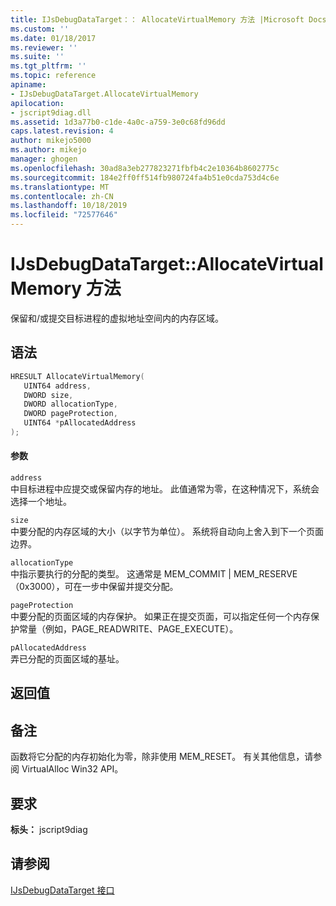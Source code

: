 ```yaml
---
title: IJsDebugDataTarget：： AllocateVirtualMemory 方法 |Microsoft Docs
ms.custom: ''
ms.date: 01/18/2017
ms.reviewer: ''
ms.suite: ''
ms.tgt_pltfrm: ''
ms.topic: reference
apiname:
- IJsDebugDataTarget.AllocateVirtualMemory
apilocation:
- jscript9diag.dll
ms.assetid: 1d3a77b0-c1de-4a0c-a759-3e0c68fd96dd
caps.latest.revision: 4
author: mikejo5000
ms.author: mikejo
manager: ghogen
ms.openlocfilehash: 30ad8a3eb277823271fbfb4c2e10364b8602775c
ms.sourcegitcommit: 184e2ff0ff514fb980724fa4b51e0cda753d4c6e
ms.translationtype: MT
ms.contentlocale: zh-CN
ms.lasthandoff: 10/18/2019
ms.locfileid: "72577646"
---
```

# <a name="ijsdebugdatatargetallocatevirtualmemory-method"></a>IJsDebugDataTarget::AllocateVirtualMemory 方法
保留和/或提交目标进程的虚拟地址空间内的内存区域。  
  
## <a name="syntax"></a>语法  
  
```cpp
HRESULT AllocateVirtualMemory(  
   UINT64 address,  
   DWORD size,  
   DWORD allocationType,  
   DWORD pageProtection,  
   UINT64 *pAllocatedAddress  
);  
```  
  
#### <a name="parameters"></a>参数  
 `address`  
 中目标进程中应提交或保留内存的地址。 此值通常为零，在这种情况下，系统会选择一个地址。  
  
 `size`  
 中要分配的内存区域的大小（以字节为单位）。 系统将自动向上舍入到下一个页面边界。  
  
 `allocationType`  
 中指示要执行的分配的类型。 这通常是 MEM_COMMIT &#124; MEM_RESERVE （0x3000），可在一步中保留并提交分配。  
  
 `pageProtection`  
 中要分配的页面区域的内存保护。 如果正在提交页面，可以指定任何一个内存保护常量（例如，PAGE_READWRITE、PAGE_EXECUTE）。  
  
 `pAllocatedAddress`  
 弄已分配的页面区域的基址。  
  
## <a name="return-value"></a>返回值  
  
## <a name="remarks"></a>备注  
 函数将它分配的内存初始化为零，除非使用 MEM_RESET。 有关其他信息，请参阅 VirtualAlloc Win32 API。  
  
## <a name="requirements"></a>要求  
 **标头：** jscript9diag  
  
## <a name="see-also"></a>请参阅  
 [IJsDebugDataTarget 接口](../../winscript/reference/ijsdebugdatatarget-interface.md)